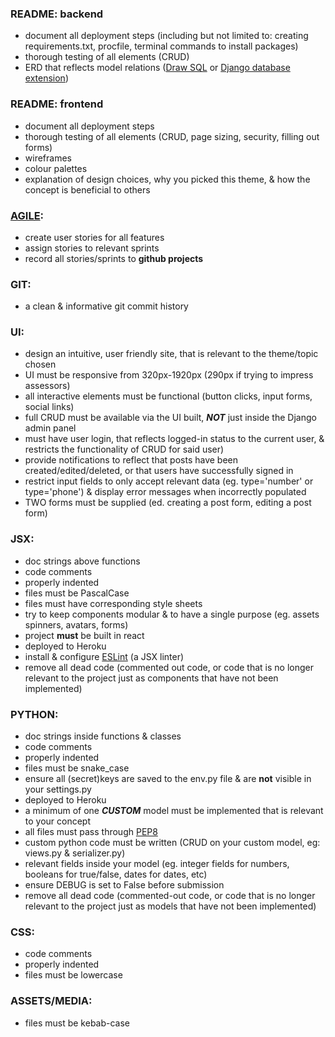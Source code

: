 ### README: backend
- document all deployment steps (including but not limited to: creating requirements.txt, procfile, terminal commands to install packages)
- thorough testing of all elements (CRUD)
- ERD that reflects model relations ([Draw SQL](https://drawsql.app/) or [Django database extension](https://medium.com/@yathomasi1/1-using-django-extensions-to-visualize-the-database-diagram-in-django-application-c5fa7e710e16))

### README: frontend
- document all deployment steps
- thorough testing of all elements (CRUD, page sizing, security, filling out forms)
- wireframes
- colour palettes
- explanation of design choices, why you picked this theme, & how the concept is beneficial to others

### [AGILE](https://github.com/CluelessBiker/mentoring/blob/main/userstories.md):
- create user stories for all features
- assign stories to relevant sprints
- record all stories/sprints to **github projects**

### GIT:
- a clean & informative git commit history

### UI:
- design an intuitive, user friendly site, that is relevant to the theme/topic chosen
- UI must be responsive from 320px-1920px (290px if trying to impress assessors)
- all interactive elements must be functional (button clicks, input forms, social links)
- full CRUD must be available via the UI built, **_NOT_** just inside the Django admin panel
- must have user login, that reflects logged-in status to the current user, & restricts the functionality of CRUD for said user)
- provide notifications to reflect that posts have been created/edited/deleted, or that users have successfully signed in
- restrict input fields to only accept relevant data (eg. type='number' or type='phone') & display error messages when incorrectly populated
- TWO forms must be supplied (ed. creating a post form, editing a post form)

### JSX:
- doc strings above functions
- code comments
- properly indented
- files must be PascalCase
- files must have corresponding style sheets
- try to keep components modular & to have a single purpose (eg. assets spinners, avatars, forms)
- project **must** be built in react
- deployed to Heroku
- install & configure [ESLint](https://gist.github.com/ianmeigh/8e603b91a38d7829d959402bfcf29d3d) (a JSX linter)
- remove all dead code (commented out code, or code that is no longer relevant to the project just as components that have not been implemented)

### PYTHON:
- doc strings inside functions & classes
- code comments
- properly indented
- files must be snake_case
- ensure all (secret)keys are saved to the env.py file & are **not** visible in your settings.py
- deployed to Heroku
- a minimum of one **_CUSTOM_** model must be implemented that is relevant to your concept
- all files must pass through [PEP8](https://pep8ci.herokuapp.com/)
- custom python code must be written (CRUD on your custom model, eg: views.py & serializer.py)
- relevant fields inside your model (eg. integer fields for numbers, booleans for true/false, dates for dates, etc)
- ensure DEBUG is set to False before submission
- remove all dead code (commented-out code, or code that is no longer relevant to the project just as models that have not been implemented)


### CSS:
- code comments
- properly indented
- files must be lowercase

### ASSETS/MEDIA:
- files must be kebab-case
